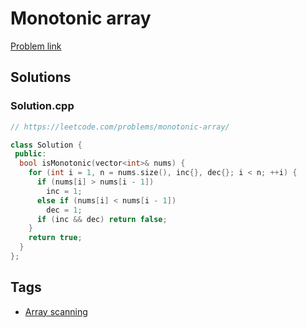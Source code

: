 # Monotonic array

[Problem link](https://leetcode.com/problems/monotonic-array/)

## Solutions


### Solution.cpp
```cpp
// https://leetcode.com/problems/monotonic-array/

class Solution {
 public:
  bool isMonotonic(vector<int>& nums) {
    for (int i = 1, n = nums.size(), inc{}, dec{}; i < n; ++i) {
      if (nums[i] > nums[i - 1])
        inc = 1;
      else if (nums[i] < nums[i - 1])
        dec = 1;
      if (inc && dec) return false;
    }
    return true;
  }
};
```
## Tags

* [Array scanning](/README.md#Array_scanning)
